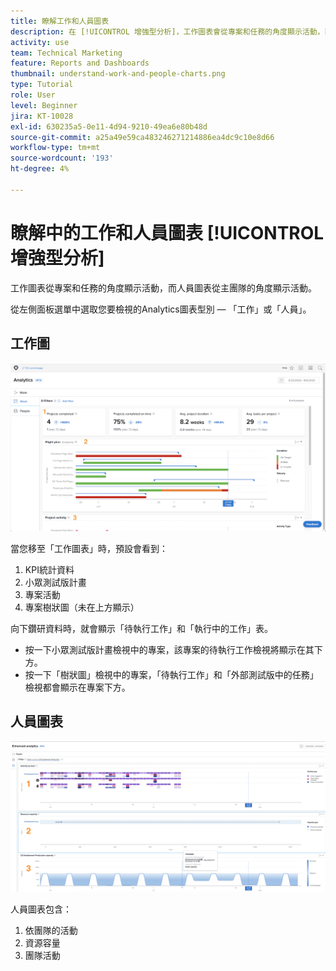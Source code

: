 ```yaml
---
title: 瞭解工作和人員圖表
description: 在 [!UICONTROL 增強型分析]，工作圖表會從專案和任務的角度顯示活動，而人員圖表則會從主團隊的角度顯示活動。
activity: use
team: Technical Marketing
feature: Reports and Dashboards
thumbnail: understand-work-and-people-charts.png
type: Tutorial
role: User
level: Beginner
jira: KT-10028
exl-id: 630235a5-0e11-4d94-9210-49ea6e80b48d
source-git-commit: a25a49e59ca483246271214886ea4dc9c10e8d66
workflow-type: tm+mt
source-wordcount: '193'
ht-degree: 4%

---
```


# 瞭解中的工作和人員圖表 [!UICONTROL 增強型分析]

工作圖表從專案和任務的角度顯示活動，而人員圖表從主團隊的角度顯示活動。

從左側面板選單中選取您要檢視的Analytics圖表型別 — 「工作」或「人員」。

## 工作圖

![尋找的影像 [!UICONTROL 分析] 中的功能 [!DNL Workfront Classic]](assets/section-1-1.png)

當您移至「工作圖表」時，預設會看到：

1. KPI統計資料
1. 小眾測試版計畫
1. 專案活動
1. 專案樹狀圖（未在上方顯示）

向下鑽研資料時，就會顯示「待執行工作」和「執行中的工作」表。

* 按一下小眾測試版計畫檢視中的專案，該專案的待執行工作檢視將顯示在其下方。
* 按一下「樹狀圖」檢視中的專案，「待執行工作」和「外部測試版中的任務」檢視都會顯示在專案下方。

## 人員圖表

![尋找的影像 [!UICONTROL 分析] 中的功能 [!DNL Workfront Classic]](assets/section-1-2.png)

人員圖表包含：

1. 依團隊的活動
1. 資源容量
1. 團隊活動
